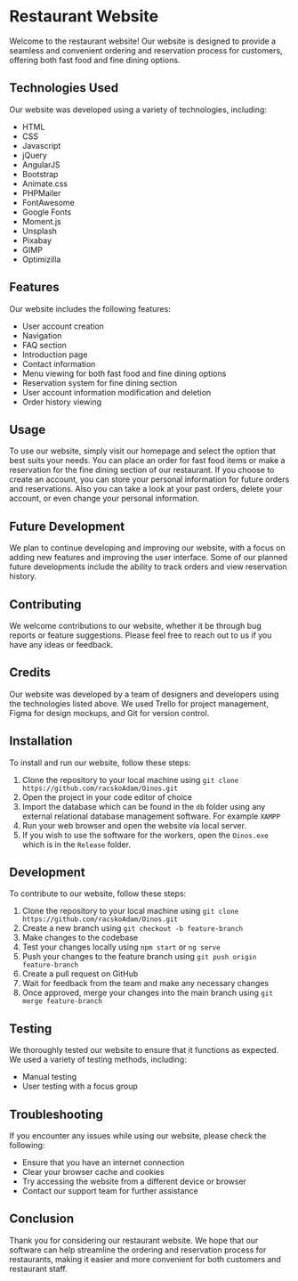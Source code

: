 

# Restaurant Website

Welcome to the restaurant website! Our website is designed to provide a seamless and convenient ordering and reservation process for customers, offering both fast food and fine dining options.

## Technologies Used

Our website was developed using a variety of technologies, including:

- HTML
- CSS
- Javascript
- jQuery
- AngularJS
- Bootstrap
- Animate.css
- PHPMailer
- FontAwesome
- Google Fonts
- Moment.js
- Unsplash
- Pixabay
- GIMP
- Optimizilla

## Features

Our website includes the following features:

- User account creation
- Navigation
- FAQ section
- Introduction page
- Contact information
- Menu viewing for both fast food and fine dining options
- Reservation system for fine dining section
- User account information modification and deletion
- Order history viewing

## Usage

To use our website, simply visit our homepage and select the option that best suits your needs. You can place an order for fast food items or make a reservation for the fine dining section of our restaurant. If you choose to create an account, you can store your personal information for future orders and reservations.
Also you can take a look at your past orders, delete your account, or even change your personal information.

## Future Development

We plan to continue developing and improving our website, with a focus on adding new features and improving the user interface. Some of our planned future developments include the ability to track orders and view reservation history.

## Contributing

We welcome contributions to our website, whether it be through bug reports or feature suggestions. Please feel free to reach out to us if you have any ideas or feedback.

## Credits

Our website was developed by a team of designers and developers using the technologies listed above. We used Trello for project management, Figma for design mockups, and Git for version control.

## Installation

To install and run our website, follow these steps:

1. Clone the repository to your local machine using `git clone https://github.com/racskoAdam/Oinos.git`
2. Open the project in your code editor of choice
3. Import the database which can be found in the `db` folder using any external relational database management software. For example `XAMPP`
4. Run your web browser and open the website via local server.
5. If you wish to use the software for the workers, open the `Oinos.exe` which is in the `Release` folder.


## Development

To contribute to our website, follow these steps:

1. Clone the repository to your local machine using `git clone https://github.com/racskoAdam/Oinos.git`
2. Create a new branch using `git checkout -b feature-branch`
3. Make changes to the codebase
4. Test your changes locally using `npm start` or `ng serve`
5. Push your changes to the feature branch using `git push origin feature-branch`
6. Create a pull request on GitHub
7. Wait for feedback from the team and make any necessary changes
8. Once approved, merge your changes into the main branch using `git merge feature-branch`

## Testing

We thoroughly tested our website to ensure that it functions as expected. We used a variety of testing methods, including:

- Manual testing
- User testing with a focus group

## Troubleshooting

If you encounter any issues while using our website, please check the following:

- Ensure that you have an internet connection
- Clear your browser cache and cookies
- Try accessing the website from a different device or browser
- Contact our support team for further assistance

## Conclusion

Thank you for considering our restaurant website. We hope that our software can help streamline the ordering and reservation process for restaurants, making it easier and more convenient for both customers and restaurant staff.